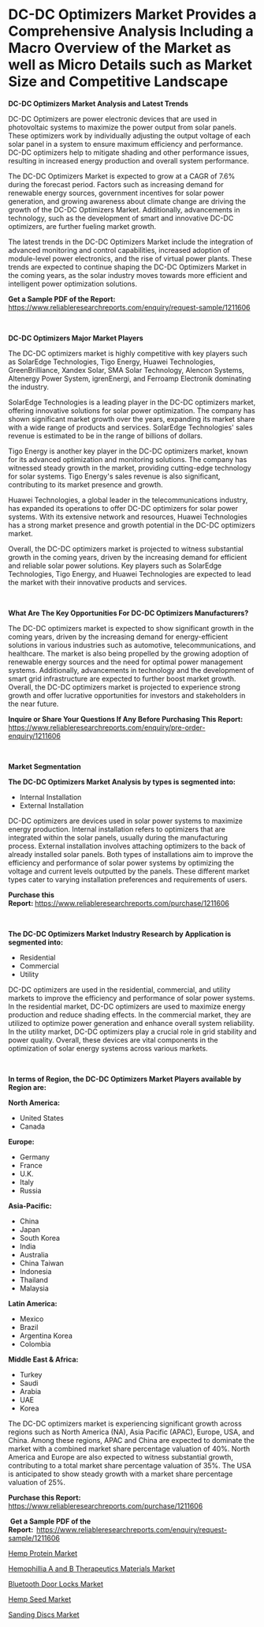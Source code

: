 <p><h1>DC-DC Optimizers Market Provides a Comprehensive Analysis Including a Macro Overview of the Market as well as Micro Details such as Market Size and Competitive Landscape</h1></p><p><strong>DC-DC Optimizers Market Analysis and Latest Trends</strong></p>
<p><p>DC-DC Optimizers are power electronic devices that are used in photovoltaic systems to maximize the power output from solar panels. These optimizers work by individually adjusting the output voltage of each solar panel in a system to ensure maximum efficiency and performance. DC-DC optimizers help to mitigate shading and other performance issues, resulting in increased energy production and overall system performance.</p><p>The DC-DC Optimizers Market is expected to grow at a CAGR of 7.6% during the forecast period. Factors such as increasing demand for renewable energy sources, government incentives for solar power generation, and growing awareness about climate change are driving the growth of the DC-DC Optimizers Market. Additionally, advancements in technology, such as the development of smart and innovative DC-DC optimizers, are further fueling market growth.</p><p>The latest trends in the DC-DC Optimizers Market include the integration of advanced monitoring and control capabilities, increased adoption of module-level power electronics, and the rise of virtual power plants. These trends are expected to continue shaping the DC-DC Optimizers Market in the coming years, as the solar industry moves towards more efficient and intelligent power optimization solutions.</p></p>
<p><strong>Get a Sample PDF of the Report:&nbsp;</strong> <a href="https://www.reliableresearchreports.com/enquiry/request-sample/1211606">https://www.reliableresearchreports.com/enquiry/request-sample/1211606</a></p>
<p>&nbsp;</p>
<p><strong>DC-DC Optimizers Major Market Players</strong></p>
<p><p>The DC-DC optimizers market is highly competitive with key players such as SolarEdge Technologies, Tigo Energy, Huawei Technologies, GreenBrilliance, Xandex Solar, SMA Solar Technology, Alencon Systems, Altenergy Power System, igrenEnergi, and Ferroamp Electronik dominating the industry.</p><p>SolarEdge Technologies is a leading player in the DC-DC optimizers market, offering innovative solutions for solar power optimization. The company has shown significant market growth over the years, expanding its market share with a wide range of products and services. SolarEdge Technologies' sales revenue is estimated to be in the range of billions of dollars.</p><p>Tigo Energy is another key player in the DC-DC optimizers market, known for its advanced optimization and monitoring solutions. The company has witnessed steady growth in the market, providing cutting-edge technology for solar systems. Tigo Energy's sales revenue is also significant, contributing to its market presence and growth.</p><p>Huawei Technologies, a global leader in the telecommunications industry, has expanded its operations to offer DC-DC optimizers for solar power systems. With its extensive network and resources, Huawei Technologies has a strong market presence and growth potential in the DC-DC optimizers market.</p><p>Overall, the DC-DC optimizers market is projected to witness substantial growth in the coming years, driven by the increasing demand for efficient and reliable solar power solutions. Key players such as SolarEdge Technologies, Tigo Energy, and Huawei Technologies are expected to lead the market with their innovative products and services.</p></p>
<p>&nbsp;</p>
<p><strong>What Are The Key Opportunities For DC-DC Optimizers Manufacturers?</strong></p>
<p><p>The DC-DC optimizers market is expected to show significant growth in the coming years, driven by the increasing demand for energy-efficient solutions in various industries such as automotive, telecommunications, and healthcare. The market is also being propelled by the growing adoption of renewable energy sources and the need for optimal power management systems. Additionally, advancements in technology and the development of smart grid infrastructure are expected to further boost market growth. Overall, the DC-DC optimizers market is projected to experience strong growth and offer lucrative opportunities for investors and stakeholders in the near future.</p></p>
<p><strong>Inquire or Share Your Questions If Any Before Purchasing This Report:</strong> <a href="https://www.reliableresearchreports.com/enquiry/pre-order-enquiry/1211606">https://www.reliableresearchreports.com/enquiry/pre-order-enquiry/1211606</a></p>
<p>&nbsp;</p>
<p><strong>Market Segmentation</strong></p>
<p><strong>The DC-DC Optimizers Market Analysis by types is segmented into:</strong></p>
<p><ul><li>Internal Installation</li><li>External Installation</li></ul></p>
<p><p>DC-DC optimizers are devices used in solar power systems to maximize energy production. Internal installation refers to optimizers that are integrated within the solar panels, usually during the manufacturing process. External installation involves attaching optimizers to the back of already installed solar panels. Both types of installations aim to improve the efficiency and performance of solar power systems by optimizing the voltage and current levels outputted by the panels. These different market types cater to varying installation preferences and requirements of users.</p></p>
<p><strong>Purchase this Report:&nbsp;</strong><a href="https://www.reliableresearchreports.com/purchase/1211606">https://www.reliableresearchreports.com/purchase/1211606</a></p>
<p>&nbsp;</p>
<p><strong>The DC-DC Optimizers Market Industry Research by Application is segmented into:</strong></p>
<p><ul><li>Residential</li><li>Commercial</li><li>Utility</li></ul></p>
<p><p>DC-DC optimizers are used in the residential, commercial, and utility markets to improve the efficiency and performance of solar power systems. In the residential market, DC-DC optimizers are used to maximize energy production and reduce shading effects. In the commercial market, they are utilized to optimize power generation and enhance overall system reliability. In the utility market, DC-DC optimizers play a crucial role in grid stability and power quality. Overall, these devices are vital components in the optimization of solar energy systems across various markets.</p></p>
<p>&nbsp;</p>
<p><strong>In terms of Region, the DC-DC Optimizers Market Players available by Region are:</strong></p>
<p>
    <p> <strong> North America: </strong>
        <ul>
            <li>United States</li>
            <li>Canada</li>
        </ul>
        </p> 
    <p> <strong> Europe: </strong>
        <ul>
            <li>Germany</li>
            <li>France</li>
            <li>U.K.</li>
            <li>Italy</li>
            <li>Russia</li>
        </ul>
        </p> 
    <p> <strong> Asia-Pacific: </strong>
        <ul>
            <li>China</li>
            <li>Japan</li>
            <li>South Korea</li>
            <li>India</li>
            <li>Australia</li>
            <li>China Taiwan</li>
            <li>Indonesia</li>
            <li>Thailand</li>
            <li>Malaysia</li>
        </ul>
        </p> 
    <p> <strong> Latin America: </strong>
        <ul>
            <li>Mexico</li>
            <li>Brazil</li>
            <li>Argentina Korea</li>
            <li>Colombia</li>
        </ul>
        </p> 
    <p> <strong> Middle East & Africa: </strong>
        <ul>
            <li>Turkey</li>
            <li>Saudi</li>
            <li>Arabia</li>
            <li>UAE</li>
            <li>Korea</li>
        </ul>
    </p>
    </p>
<p><p>The DC-DC optimizers market is experiencing significant growth across regions such as North America (NA), Asia Pacific (APAC), Europe, USA, and China. Among these regions, APAC and China are expected to dominate the market with a combined market share percentage valuation of 40%. North America and Europe are also expected to witness substantial growth, contributing to a total market share percentage valuation of 35%. The USA is anticipated to show steady growth with a market share percentage valuation of 25%.</p></p>
<p><strong>Purchase this Report: </strong><a href="https://www.reliableresearchreports.com/purchase/1211606">https://www.reliableresearchreports.com/purchase/1211606</a></p>
<p>&nbsp;<strong>Get a Sample PDF of the Report:&nbsp;&nbsp;</strong><a href="https://www.reliableresearchreports.com/enquiry/request-sample/1211606">https://www.reliableresearchreports.com/enquiry/request-sample/1211606</a></p>
<p><strong></strong></p>
<p><p><a href="https://medium.com/@janrussell6445/hemp-protein-market-comprehensive-assessment-by-type-application-and-geography-f1d6247c5d0f">Hemp Protein Market</a></p><p><a href="https://medium.com/@janrussell6445/hemophillia-a-and-b-therapeutics-materials-market-research-report-its-history-and-forecast-2024-to-945e046197ec">Hemophillia A and B Therapeutics Materials Market</a></p><p><a href="https://github.com/arionmp/Market-Research-Report-List-2/blob/main/bluetooth-door-locks-market.md">Bluetooth Door Locks Market</a></p><p><a href="https://medium.com/@janrussell6445/hemp-seed-market-analysis-and-sze-forecasted-for-period-from-2024-to-2031-a0714720af7d">Hemp Seed Market</a></p><p><a href="https://github.com/pgtimber/Market-Research-Report-List-1/blob/main/sanding-discs-market.md">Sanding Discs Market</a></p></p>
